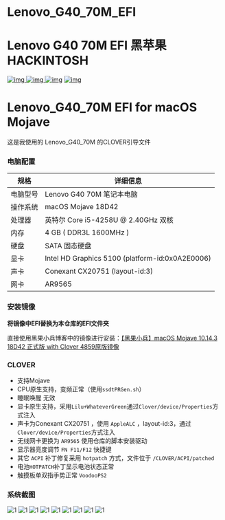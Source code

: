 # Lenovo_G40_70M_EFI

# Lenovo G40 70M EFI 黑苹果 HACKINTOSH
[![img](https://img.shields.io/github/stars/jinmu333/Lenovo_G40_70M_EFI.svg?logoColor=blue&style=for-the-badge)
![img](https://img.shields.io/github/forks/jinmu333/Lenovo_G40_70M_EFI.svg?logoColor=blue&style=for-the-badge)
![img](https://img.shields.io/github/last-commit/jinmu333/Lenovo_G40_70M_EFI.svg?color=blue&style=for-the-badge)](https://github.com/jinmu333/Shinalon_YAO_7000_efi)
[![img](https://img.shields.io/badge/link-996.icu-red.svg?style=for-the-badge)](https://github.com/996icu/996.ICU)

# Lenovo_G40_70M EFI for macOS Mojave

这是我使用的 Lenovo_G40_70M 的CLOVER引导文件

### 电脑配置

| 规格     | 详细信息                                                |
| -------- | ----------------------------------------------------- |
| 电脑型号 | Lenovo G40 70M 笔记本电脑                                    |
| 操作系统 | macOS Mojave 18D42                                   |
| 处理器   | 英特尔 Core i5-4258U @ 2.40GHz 双核                   |
| 内存     | 4 GB ( DDR3L 1600MHz )                           |
| 硬盘     | SATA 固态硬盘                        |
| 显卡     | Intel HD Graphics 5100  (platform-id:0x0A2E0006)       |
| 声卡     |  Conexant CX20751 (layout-id:3)              |
| 网卡     | AR9565                     |

### 安装镜像

**将镜像中EFI替换为本仓库的EFI文件夹**

直接使用黑果小兵博客中的镜像进行安装：[【黑果小兵】macOS Mojave 10.14.3 18D42 正式版 with Clover 4859原版镜像](https://blog.daliansky.net/macOS-Mojave-10.14.3-18D42-official-version-with-Clover-4859-original-image.html)

### CLOVER

* 支持Mojave
* CPU原生支持，变频正常（使用`ssdtPRGen.sh`）
* 睡眠唤醒 无效
* 显卡原生支持，采用`Lilu+WhateverGreen`通过`Clover/device/Properties`方式注入
* 声卡为Conexant CX20751 ，使用 `AppleALC` ，layout-id:3，通过`Clover/device/Properties`方式注入
* 无线网卡更换为 `AR9565` 使用仓库的脚本安装驱动
* 显示器亮度调节 `FN F11/F12` 快捷键
* 其它 `ACPI` 补丁修复采用 `hotpatch` 方式，文件位于 `/CLOVER/ACPI/patched`
* 电池`HOTPATCH`补丁显示电池状态正常
* 触摸板单双指手势正常 `VoodooPS2`

### 系统截图

![1](PIC/1.png)
![1](PIC/2.png)
![1](PIC/3.png)
![1](PIC/4.png)
![1](PIC/5.png)
![1](PIC/6.png)
![1](PIC/7.png)
![1](PIC/8.png)
![1](PIC/9.png)